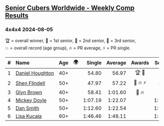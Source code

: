 <style>table {white-space: nowrap;}</style>
<link rel="stylesheet" type="text/css" href="/scw-comp/css/flags.css" />

## [Senior Cubers Worldwide - Weekly Comp Results](/scw-comp/results/)
### 4x4x4 2024-08-05

<span style="white-space: nowrap;">🏆 = overall winner</span>, <span style="white-space: nowrap;">🥇 = 1st senior</span>, <span style="white-space: nowrap;">🥈 = 2nd senior</span>, <span style="white-space: nowrap;">🥉 = 3rd senior</span>, <span style="white-space: nowrap;">💥 = overall record (age group)</span>, <span style="white-space: nowrap;">🔥 = PR average</span>, <span style="white-space: nowrap;">⚡ = PR single</span>.

| # | Name | Age | 🌍 | Single | Average | Awards | Solve 1 | Solve 2 | Solve 3 | Solve 4 | Solve 5 | Video |
| :--: | :-- | :--: | :--: | --: | --: | :--: | --: | --: | --: | --: | --: | :-- |
| 1 | [Daniel Houghton](../../persons/daniel_houghton/444.md) | 40+ | <i class="flag flag-CH" /> | 54.80 | 56.97 | 🏆 🥇 | 57.36 | 55.13 | DNF | 58.43 | 54.80 | [Desktop](https://www.facebook.com/events/843031524469348/permalink/847010734071427) / [Mobile](https://m.facebook.com/events/843031524469348?view=permalink&id=847010734071427) |
| 2 | [Shen Flindell](../../persons/shen_flindell/444.md) | 50+ | <i class="flag flag-AU" /> | 47.97 | 57.22 | 🥈 🔥 ⚡ | 47.97 | 1:06.56 | 59.28 | 57.13 | 55.24 | [Desktop](https://www.facebook.com/745394767/videos/1059214845541865) / [Mobile](https://m.facebook.com/745394767/videos/1059214845541865) |
| 3 | [Glyn Brown](../../persons/glyn_brown/444.md) | 40+ | <i class="flag flag-GB" /> | 58.41 | 1:01.60 | 🥉 🔥 | 58.70 | 1:09.33 | 1:04.69 | 58.41 | 1:01.41 | [Desktop](https://www.facebook.com/events/843031524469348/permalink/848384120600755) / [Mobile](https://m.facebook.com/events/843031524469348?view=permalink&id=848384120600755) |
| 4 | [Mickey Doyle](../../persons/mickey_doyle/444.md) | 50+ | <i class="flag flag-US" /> | 1:07.19 | 1:22.07 |  | 1:14.69 | 1:30.38 | 1:21.14 | 1:07.19 | 1:36.25 | [Desktop](https://www.facebook.com/events/843031524469348/permalink/848655103906990) / [Mobile](https://m.facebook.com/events/843031524469348?view=permalink&id=848655103906990) |
| 5 | [Dan Smith](../../persons/dan_smith/444.md) | 50+ | <i class="flag flag-US" /> | 1:12.60 | 1:22.54 |  | 1:25.76 | 1:12.60 | 1:22.28 | 1:19.59 | 1:29.13 | [Desktop](https://www.facebook.com/events/843031524469348/permalink/848289867276847) / [Mobile](https://m.facebook.com/events/843031524469348?view=permalink&id=848289867276847) |
| 6 | [Lisa Kucala](../../persons/lisa_kucala/444.md) | 60+ | <i class="flag flag-US" /> | 1:46.46 | 1:48.11 |  | 1:48.81 | 1:46.46 | 1:49.05 | DNS | DNS | [Desktop](https://www.facebook.com/events/843031524469348/permalink/850990150340152) / [Mobile](https://m.facebook.com/events/843031524469348?view=permalink&id=850990150340152) |

<!-- Global site tag (gtag.js) - Google Analytics -->
<script async src="https://www.googletagmanager.com/gtag/js?id=UA-86348435-3"></script>
<script>window.dataLayer = window.dataLayer || []; function gtag() {dataLayer.push(arguments);} gtag('js', new Date()); gtag('config', 'UA-86348435-3');</script>
